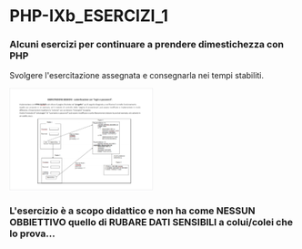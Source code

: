 # PHP-IXb_ESERCIZI_1
### Alcuni esercizi per continuare a prendere dimestichezza con PHP

Svolgere l'esercitazione assegnata e consegnarla nei tempi stabiliti.

<img src="readmeSrc\1.png" alt="1" width="50%" height="50%" style="margin: 1;">

### L'esercizio è a scopo didattico e non ha come NESSUN OBBIETTIVO quello di RUBARE DATI SENSIBILI a colui/colei che lo prova...

